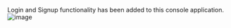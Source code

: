 Login and Signup functionality has been added to this console application.
![image](https://github.com/dk172923/Assignment/assets/115341448/67e64527-c146-4ae8-9257-8d3afe99d074)
